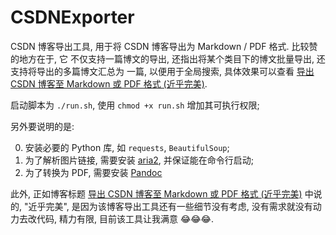# CSDNExporter

CSDN 博客导出工具, 用于将 CSDN 博客导出为 Markdown / PDF 格式. 比较赞的地方在于, 它
不仅支持一篇博文的导出, 还指出将某个类目下的博文批量导出, 还支持将导出的多篇博文汇总为
一篇, 以便用于全局搜索, 具体效果可以查看 [导出 CSDN 博客至 Markdown 或 PDF 格式 (近乎完美)](https://blog.csdn.net/Eric_1993/article/details/104772437).

启动脚本为 `./run.sh`, 使用 `chmod +x run.sh` 增加其可执行权限;

另外要说明的是:

0. 安装必要的 Python 库, 如 `requests`, `BeautifulSoup`;
1. 为了解析图片链接, 需要安装 [aria2](https://aria2.github.io/), 并保证能在命令行启动;
2. 为了转换为 PDF, 需要安装 [Pandoc](https://pandoc.org/)

此外, 正如博客标题 [导出 CSDN 博客至 Markdown 或 PDF 格式 (近乎完美)](https://blog.csdn.net/Eric_1993/article/details/104772437) 中说的, "近乎完美",
是因为该博客导出工具还有一些细节没有考虑, 没有需求就没有动力去改代码, 精力有限, 目前该工具让我满意 😂😂😂.
